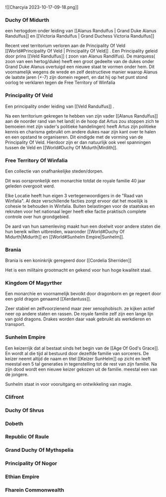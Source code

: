 ![[Charcyia 2023-10-17-09-18.png]]
### Duchy Of Midurth
een hertogdom onder leiding van [[Alanus Randulfus | Grand Duke Alanus Randulfus]] en [[Victoria Randulfus | Grand Duchess Victoria Randulfus]]

Recent veel territorium verloren aan de  Principality Of Veld [[World#Principality Of Veld | Principality Of Veld]] . 
Een Principality geleid door prins [[Veld Randulfus]] ( zoon van Alanus Randilfus). De marquess( zoon van een hertog/duke) heeft een groot gedeelte van de dukes onder Grand Duke Alanus overtuigd een nieuwe staat te vormen onder hem.
Dit voornamelijk wegens de wrede en zelf destructieve manier waarop Alanus de laatste jaren (+-7) zijn domein regeert, en dat hij op het punt stond oorlog te verklaren tegen de Free Territory of Winfalia
### Principality Of Veld
Een principality onder leiding van [[Veld Randulfus]] .  

Na een territorium gekregen te hebben van zijn vader [[Alanus Randulfus]] aan de noorder rand van het land( in de hoop dat Artus zou stoppen zich te bemoeien met zijn vader's politieke handelingen) heeft Artus zijn politieke kennis en charisma gebruikt om andere dukes  naar zijn kant over te halen en een opstand te organiseren. Dit eindigde met de vorming van de Principality Of Veld.
Hierdoor zijn er dan natuurlijk ook veel spanningen tussen de Veld en [[World#Duchy Of Midurth|Mirdith]].

### Free Territory Of Winfalia
Een collectie van onafhankelijke steden/dorpen.

Dit was oorspronkelijk een monarchie totdat de royale familie 40 jaar geleden overgooit werd.

Elke Locatie heeft hun eigen 3 vertegenwoordigers in de "Raad van Winfalia". Al deze verschillende facties zorgt ervoor dat het moeilijk is cohesie te behouden in Winfalia. Buiten belastingen voor de staatskas en rekruten voor  het nationaal leger heeft elke factie praktisch complete controle over hun grondgebied. 

De aard van hun samenleving maakt hun een doelwit voor andere staten die hun bereik willen uitbreiden, waaronder [[World#Duchy Of Midurth|Midurth]] en [[World#Sunhelm Empire|Sunhelm]]. 


### Brania
Brania is een koninkrijk geregeerd door [[Cordelia Sherriden]]

Het is een militaire grootmacht en gekend voor hun hoge kwaliteit staal. 

### Kingdom Of Magyrther
Een monarchie en voornamelijk bevolkt door dragonborn en ge regeert door een gold dragon genaamd [[Xerdantuss]].

Zeer stabiel en zelfvoorzienend maar zeer xenophobisch. ze kijken actief neer op andere staten en rassen. De royale familie zelf zijn een lange lijn van gold dragons. Drakes worden daar vaak gebruikt als werkdieren en transport. 
### Sunhelm Empire
Een keizerrijk dat al bestaat sinds het begin van de  [[Age Of God's Grace]]. En wordt al die tijd al bestuurd door dezelfde familie van sorcerers. De keizer neemt altijd de naam en titel [[Keizer SunHelm]] op zicht en leeft meestal een 5 tal generaties in tegenstelling tot de rest van zijn familie. Na zijn dood wordt een nieuwe keizer gekozen uit de familie. meestal een van de jongere.

Sunhelm staat in voor vooruitgang en ontwikkeling van magie.  
### Clifront
### Duchy Of Shrus
### Dobeth
### Republic Of Raule
### Grand Duchy Of Mythspelia
### Principality Of Nogor
### Ethian Empire
### Fharein Commonwealth
